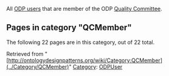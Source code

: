 All  [ODP users](../Category/ODPUser "Category:ODPUser") that are member of the ODP  [Quality Committee](../QualityCommittee "QualityCommittee").





## Pages in category "QCMember"


The following 22 pages are in this category, out of 22 total.




Retrieved from "[http://ontologydesignpatterns.org/wiki/Category:QCMember](../Category/QCMember)"
 [Category](http://ontologydesignpatterns.org/wiki/Special:Categories "Special:Categories"): [ODPUser](../Category/ODPUser "Category:ODPUser")